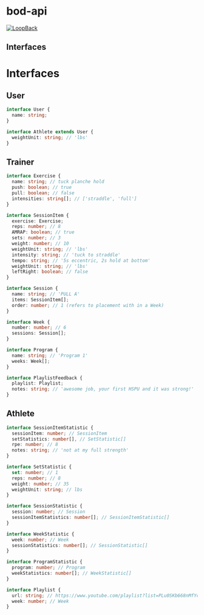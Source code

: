# bod-api

[![LoopBack](https://github.com/strongloop/loopback-next/raw/master/docs/site/imgs/branding/Powered-by-LoopBack-Badge-(blue)-@2x.png)](http://loopback.io/)

## Interfaces
# Interfaces
## User
```ts
interface User {
  name: string;
}
```

```ts
interface Athlete extends User {
  weightUnit: string; // 'lbs'
}
```

## Trainer
```ts
interface Exercise {
  name: string; // tuck planche hold
  push: boolean; // true
  pull: boolean; // false
  intensities: string[]; // ['straddle', 'full']
}
```

```ts
interface SessionItem {
  exercise: Exercise;
  reps: number; // 8
  AMRAP: boolean; // true
  sets: number; // 3
  weight: number; // 10
  weightUnit: string; // 'lbs'
  intensity: string; // 'tuck to straddle'
  tempo: string; // '5s eccentric, 2s hold at bottom'
  weightUnit: string; // 'lbs'
  leftRight: boolean; // false
}
```

```ts
interface Session {
  name: string; // 'PULL A'
  items: SessionItem[]; 
  order: number; // 1 (refers to placement with in a Week)
}
```

```ts
interface Week {
  number: number; // 6
  sessions: Session[];
}
```

```ts
interface Program {
  name: string; // 'Program 1'
  weeks: Week[];
}
```

```ts
interface PlaylistFeedback {
  playlist: Playlist;
  notes: string; // 'awesome job, your first HSPU and it was strong!'
}
```


## Athlete
```ts
interface SessionItemStatistic {
  sessionItem: number; // SessionItem
  setStatistics: number[], // SetStatistic[]
  rpe: number; // 8
  notes: string; // 'not at my full strength'
}
```

```ts
interface SetStatistic {
  set: number; // 1
  reps: number; // 8
  weight: number; // 35
  weightUnit: string; // lbs
}
```

```ts
interface SessionStatistic {
  session: number; // Session
  sessionItemStatistics: number[]; // SessionItemStatistic[]
}
```

```ts
interface WeekStatistic {
  week: number; // Week
  sessionStatistics: number[]; // SessionStatistic[]
}
```

```ts
interface ProgramStatistic {
  program: number; // Program
  weekStatistics: number[]; // WeekStatistic[]
}
```

```ts
interface Playlist {
  url: string; // https://www.youtube.com/playlist?list=PLu0SKb668nMfYcyc_Mpv1tcywXh2AJapj
  week: number; // Week
}
```
